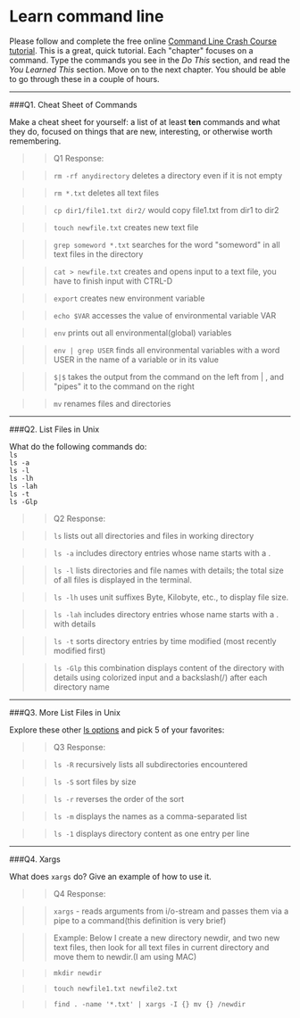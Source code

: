 # Learn command line

Please follow and complete the free online [Command Line Crash Course
tutorial](http://cli.learncodethehardway.org/book/). This is a great,
quick tutorial. Each "chapter" focuses on a command. Type the commands
you see in the _Do This_ section, and read the _You Learned This_
section. Move on to the next chapter. You should be able to go through
these in a couple of hours.

---

###Q1.  Cheat Sheet of Commands  

Make a cheat sheet for yourself: a list of at least **ten** commands and what they do, focused on things that are new, interesting, or otherwise worth remembering.

> > Q1 Response:

> > ```rm -rf anydirectory``` deletes a directory even if it is not empty


> > ```rm *.txt``` deletes all text files


> > ```cp dir1/file1.txt dir2/``` would copy file1.txt from dir1 to dir2


> > ```touch newfile.txt``` creates new text file


> > ```grep someword *.txt``` searches for the word "someword" in all text files in the directory


> > ```cat > newfile.txt``` creates and opens input to a text file, you have to finish input with CTRL-D


> > ```export``` creates new environment variable


> > ```echo $VAR``` accesses the value of environmental variable VAR


> > ```env``` prints out all environmental(global) variables


> > ```env | grep USER``` finds all environmental variables with a word USER in the name of a variable or in its value


> > ```$|$``` takes the output from the command on the left from | , and "pipes" it to the command on the right


> > ```mv``` renames files and directories


---

###Q2.  List Files in Unix   

What do the following commands do:  
`ls`  
`ls -a`  
`ls -l`  
`ls -lh`  
`ls -lah`  
`ls -t`  
`ls -Glp`  

> > Q2 Response:

> > `ls` lists out all directories and files in working directory


> > `ls -a` includes directory entries whose name starts with a .


> > `ls -l` lists directories and file names with details; the total size of all files is displayed in the terminal.


> > `ls -lh` uses unit suffixes Byte, Kilobyte, etc., to display file size.


> > `ls -lah` includes directory entries whose name starts with a . with details


> > `ls -t` sorts directory entries by time modified (most recently modified first) 


> > `ls -Glp` this combination displays content of the directory with details using colorized input and a backslash(/) after each directory name

---

###Q3.  More List Files in Unix  

Explore these other [ls options](http://www.techonthenet.com/unix/basic/ls.php) and pick 5 of your favorites:

> > Q3 Response:

> > `ls -R` recursively lists all subdirectories encountered

> > `ls -S` sort files by size

> > `ls -r` reverses the order of the sort

> > `ls -m` displays the names as a comma-separated list

> > `ls -1` displays directory content as one entry per line


---

###Q4.  Xargs   

What does `xargs` do? Give an example of how to use it.

> > Q4 Response:


> > `xargs` - reads arguments from i/o-stream and passes them via a pipe to a command(this definition is very brief)


> > Example: Below I create a new directory newdir, and two new text files, then look for all text files in current directory and move them to newdir.(I am using MAC)


> > ```mkdir newdir```


> > ```touch newfile1.txt newfile2.txt```


> > ```find . -name '*.txt' | xargs -I {} mv {} /newdir```

 

